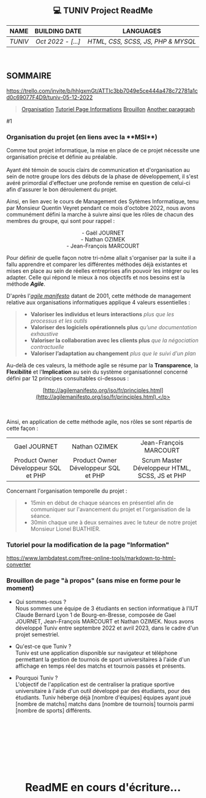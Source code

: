 <!-- # TUNIV'S REPOSITORY on GITHUB -->
<!-- https://www.notion.so/c03fb4345a5240639c676005b6aec94f?v=c5031c7a331d45e58a7899a58b5aff25 -->

<br><br><br>
<h2 align=center>  💻 TUNIV Project ReadMe</h1>
<div align=center>

| **NAME** | **BUILDING DATE** | **LANGUAGES** |
|:--------:|:-----------------:|:-------------:|
|*TUNIV*|*Oct 2022 - [...]*|*HTML, CSS, SCSS, JS, PHP & MYSQL*|
<br>
</div>

## SOMMAIRE



https://trello.com/invite/b/hhlgxmGt/ATTIc3bb7049e5ce444a478c72781a1cd0c69077F4D9/tuniv-05-12-2022
> [Organisation](#organisation)
> [Tutoriel Page Informations](#tutoinformation)
> [Brouillon](#brouillon)
> [Another paragraph](#paragraph2)

#1
<h3> Organisation du projet (en liens avec la **MSI**) <a name="organisation"></a></h3>

Comme tout projet informatique, la mise en place de ce projet nécessite une organisation précise et définie au préalable. <br><br>
Ayant été témoin de soucis clairs de communication et d'organisation au sein de notre groupe lors des débuts de la phase de développement, il s'est avéré primordial d'effectuer une profonde remise en question de celui-ci afin d'assurer le bon déroulement du projet.

Ainsi, en lien avec le cours de Management des Sytèmes Informatique, tenu par Monsieur Quentin Veyret pendant ce mois d'octobre 2022, nous avons communément défini la marche à suivre ainsi que les rôles de chacun des membres du groupe, qui sont pour rappel : 
<p align=center>
- Gaël JOURNET  <br>
- Nathan OZIMEK  <br>
- Jean-François MARCOURT 
</p>

Pour définir de quelle façon notre tri-nôme allait s'organiser par la suite il a fallu apprendre et comparer les différentes méthodes déjà existantes et mises en place au sein de réelles entreprises afin pouvoir les intégrer ou les adapter.
Celle qui répond le mieux à nos objectifs et nos besoins est la méthode ***Agile***.

D'après l'[*agile manifesto*](http://agilemanifesto.org/iso/fr/manifesto.html) datant de 2001, cette méthode de management relative aux organisations informatiques applique 4 valeurs essentielles : <br>

> - **Valoriser les individus et leurs interactions** *plus que les processus et les outils*
> - **Valoriser des logiciels opérationnels plus** *qu’une documentation exhaustive*
> - **Valoriser la collaboration avec les clients plus** *que la négociation contractuelle*
> - **Valoriser l’adaptation au changement** *plus que le suivi d’un plan*

Au-delà de ces valeurs, la méthode agile se résume par la **Transparence**, la **Flexibilité** et l'**Implication** au sein du système organisationnel concerné défini par 12 principes consultables ci-dessous : <p align=center>[http://agilemanifesto.org/iso/fr/principles.html](http://agilemanifesto.org/iso/fr/principles.html).</p>

<br><br>
Ainsi, en application de cette méthode agile, nos rôles se sont répartis de cette façon :<br>
<table align=center>
  <tr>
    <td align=center>Gael JOURNET</td>
    <td align=center>Nathan OZIMEK</td>
    <td align=center>Jean-François MARCOURT</td>
  </tr>
  <tr>
    <td align=center>Product Owner <br> Développeur SQL et PHP</td>
    <td align=center>Product Owner <br> Développeur SQL et PHP</td>
    <td align=center>Scrum Master <br> Développeur HTML, SCSS, JS et PHP</td>
  </tr>
</table>

Concernant l'organisation temporelle du projet : 
> - 15min en début de chaque séances en présentiel afin de communiquer sur l'avancement du projet et l'organisation de la séance.
> - 30min chaque une à deux semaines avec le tuteur de notre projet Monsieur Lionel BUATHIER.






### Tutoriel pour la modification de la page "Information"<a name="tutoinformation">
https://www.lambdatest.com/free-online-tools/markdown-to-html-converter





### Brouillon de page "à propos" (sans mise en forme pour le moment)<a name="brouillon"></a>

- Qui sommes-nous ? <br>
Nous sommes une équipe de 3 étudiants en section informatique à l'IUT Claude Bernard Lyon 1 de Bourg-en-Bresse, composée de Gael JOURNET, Jean-François MARCOURT et Nathan OZIMEK. Nous avons développé Tuniv entre septembre 2022 et avril 2023, dans le cadre d'un projet semestriel.

- Qu'est-ce que Tuniv ? <br>
Tuniv est une application disponible sur navigateur et téléphone permettant la gestion de tournois de sport universitaires à l'aide d'un affichage en temps réel des matchs et tournois passés et présents.

- Pourquoi Tuniv ? <br>
L'objectif de l'application est de centraliser la pratique sportive universitaire à l'aide d'un outil développé par des étudiants, pour des étudiants. Tuniv héberge déjà [nombre d'équipes] équipes ayant joué [nombre de matchs] matchs dans [nombre de tournois] tournois parmi [nombre de sports] différents.


<h1 align=center><br><br><br><br>ReadME en cours d'écriture...</h1>


